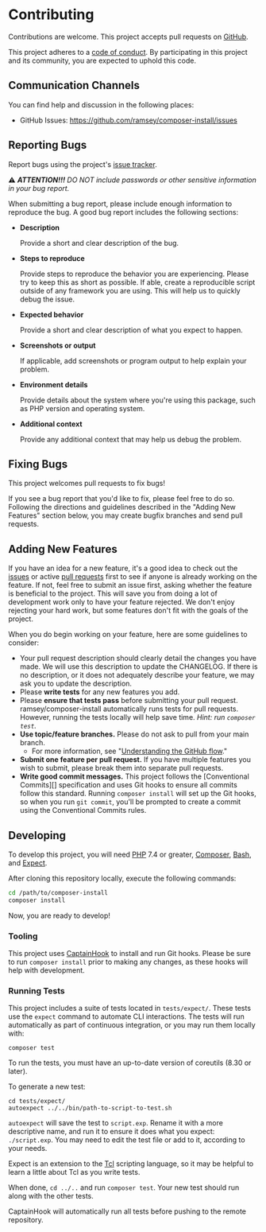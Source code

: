 # Contributing

Contributions are welcome. This project accepts pull requests on [GitHub][].

This project adheres to a [code of conduct](CODE_OF_CONDUCT.md). By
participating in this project and its community, you are expected to uphold this
code.

## Communication Channels

You can find help and discussion in the following places:

* GitHub Issues: <https://github.com/ramsey/composer-install/issues>

## Reporting Bugs

Report bugs using the project's [issue tracker][issues].

⚠️ _**ATTENTION!!!** DO NOT include passwords or other sensitive information in
your bug report._

When submitting a bug report, please include enough information to reproduce the
bug. A good bug report includes the following sections:

* **Description**

  Provide a short and clear description of the bug.

* **Steps to reproduce**

  Provide steps to reproduce the behavior you are experiencing. Please try to
  keep this as short as possible. If able, create a reproducible script outside
  of any framework you are using. This will help us to quickly debug the issue.

* **Expected behavior**

  Provide a short and clear description of what you expect to happen.

* **Screenshots or output**

  If applicable, add screenshots or program output to help explain your problem.

* **Environment details**

  Provide details about the system where you're using this package, such as PHP
  version and operating system.

* **Additional context**

  Provide any additional context that may help us debug the problem.

## Fixing Bugs

This project welcomes pull requests to fix bugs!

If you see a bug report that you'd like to fix, please feel free to do so.
Following the directions and guidelines described in the "Adding New Features"
section below, you may create bugfix branches and send pull requests.

## Adding New Features

If you have an idea for a new feature, it's a good idea to check out the
[issues][] or active [pull requests][] first to see if anyone is already working
on the feature. If not, feel free to submit an issue first, asking whether the
feature is beneficial to the project. This will save you from doing a lot of
development work only to have your feature rejected. We don't enjoy rejecting
your hard work, but some features don't fit with the goals of the project.

When you do begin working on your feature, here are some guidelines to consider:

* Your pull request description should clearly detail the changes you have made.
  We will use this description to update the CHANGELOG. If there is no
  description, or it does not adequately describe your feature, we may ask you
  to update the description.
* Please **write tests** for any new features you add.
* Please **ensure that tests pass** before submitting your pull request.
  ramsey/composer-install automatically runs tests for pull requests. However,
  running the tests locally will help save time. _Hint: run `composer test`._
* **Use topic/feature branches.** Please do not ask to pull from your main branch.
    * For more information, see "[Understanding the GitHub flow][gh-flow]."
* **Submit one feature per pull request.** If you have multiple features you
  wish to submit, please break them into separate pull requests.
* **Write good commit messages.** This project follows the
  [Conventional Commits][] specification and uses Git hooks to ensure all
  commits follow this standard. Running `composer install` will set up the Git
  hooks, so when you run `git commit`, you'll be prompted to create a commit
  using the Conventional Commits rules.

## Developing

To develop this project, you will need [PHP](https://www.php.net) 7.4 or greater,
[Composer](https://getcomposer.org), [Bash](https://en.wikipedia.org/wiki/Bash_(Unix_shell)),
and [Expect](https://en.wikipedia.org/wiki/Expect).

After cloning this repository locally, execute the following commands:

``` bash
cd /path/to/composer-install
composer install
```

Now, you are ready to develop!

### Tooling

This project uses [CaptainHook](https://github.com/CaptainHookPhp/captainhook)
to install and run Git hooks. Please be sure to run `composer install` prior to
making any changes, as these hooks will help with development.

### Running Tests

This project includes a suite of tests located in `tests/expect/`. These tests
use the `expect` command to automate CLI interactions. The tests will run
automatically as part of continuous integration, or you may run them locally with:

```
composer test
```

To run the tests, you must have an up-to-date version of coreutils (8.30 or
later).

To generate a new test:

```
cd tests/expect/
autoexpect ../../bin/path-to-script-to-test.sh
```

`autoexpect` will save the test to `script.exp`. Rename it with a more
descriptive name, and run it to ensure it does what you expect: `./script.exp`.
You may need to edit the test file or add to it, according to your needs.

Expect is an extension to the [Tcl](https://en.wikipedia.org/wiki/Tcl) scripting
language, so it may be helpful to learn a little about Tcl as you write tests.

When done, `cd ../..` and run `composer test`.
Your new test should run along with the other tests.

CaptainHook will automatically run all tests before pushing to the remote
repository.

[github]: https://github.com/ramsey/composer-install
[issues]: https://github.com/ramsey/composer-install/issues
[pull requests]: https://github.com/ramsey/composer-install/pulls
[gh-flow]: https://guides.github.com/introduction/flow/
